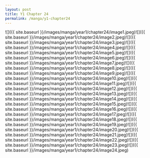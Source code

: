```yaml
---
layout: post
title: Y1 Chapter 24
permalink: /manga/y1-chapter24
---
```


![]({{ site.baseurl }}/images/manga/year1/chapter24/image1.jpeg)![]({{ site.baseurl }}/images/manga/year1/chapter24/image2.jpeg)![]({{ site.baseurl }}/images/manga/year1/chapter24/image3.jpeg)![]({{ site.baseurl }}/images/manga/year1/chapter24/image4.jpeg)![]({{ site.baseurl }}/images/manga/year1/chapter24/image5.jpeg)![]({{ site.baseurl }}/images/manga/year1/chapter24/image6.jpeg)![]({{ site.baseurl }}/images/manga/year1/chapter24/image7.jpeg)![]({{ site.baseurl }}/images/manga/year1/chapter24/image8.jpeg)![]({{ site.baseurl }}/images/manga/year1/chapter24/image9.jpeg)![]({{ site.baseurl }}/images/manga/year1/chapter24/image10.jpeg)![]({{ site.baseurl }}/images/manga/year1/chapter24/image11.jpeg)![]({{ site.baseurl }}/images/manga/year1/chapter24/image12.jpeg)![]({{ site.baseurl }}/images/manga/year1/chapter24/image13.jpeg)![]({{ site.baseurl }}/images/manga/year1/chapter24/image14.jpeg)![]({{ site.baseurl }}/images/manga/year1/chapter24/image15.jpeg)![]({{ site.baseurl }}/images/manga/year1/chapter24/image16.jpeg)![]({{ site.baseurl }}/images/manga/year1/chapter24/image17.jpeg)![]({{ site.baseurl }}/images/manga/year1/chapter24/image18.jpeg)![]({{ site.baseurl }}/images/manga/year1/chapter24/image19.jpeg)![]({{ site.baseurl }}/images/manga/year1/chapter24/image20.jpeg)![]({{ site.baseurl }}/images/manga/year1/chapter24/image21.jpeg)![]({{ site.baseurl }}/images/manga/year1/chapter24/image22.jpeg)![]({{ site.baseurl }}/images/manga/year1/chapter24/image23.jpeg)![]({{ site.baseurl }}/images/manga/year1/chapter24/image24.jpeg)
